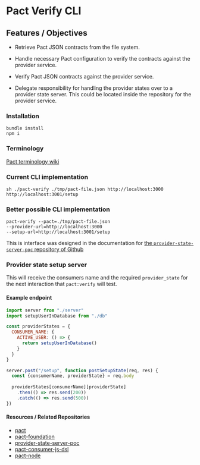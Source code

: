 # Pact Verify CLI

## Features / Objectives

- Retrieve Pact JSON contracts from the file system.

- Handle necessary Pact configuration to verify the contracts against the provider service.

- Verify Pact JSON contracts against the provider service.

- Delegate responsibility for handling the provider states over to a provider state server. This could be located inside the repository for the provider service.

### Installation
    bundle install
    npm i
    
### Terminology
[Pact terminology wiki](https://github.com/realestate-com-au/pact/wiki/Terminology)
    
### Current CLI implementation
    sh ./pact-verify ./tmp/pact-file.json http://localhost:3000 http://localhost:3001/setup

### Better possible CLI implementation
    pact-verify --pact=./tmp/pact-file.json
    --provider-url=http://localhost:3000
    --setup-url=http://localhost:3001/setup

This is interface was designed in the documentation for [the `provider-state-server-poc` repository of Github](https://github.com/bethesque/provider-state-server-poc)

### Provider state setup server
This will receive the consumers name and the required `provider_state` for the next interaction that `pact:verify` will test.

#### Example endpoint
```javascript
import server from "./server"
import setupUserInDatabase from "./db"

const providerStates = {
  CONSUMER_NAME: {
    ACTIVE_USER: () => {
      return setupUserInDatabase()
    }
  }
}

server.post("/setup", function postSetupState(req, res) {
  const {consumerName, providerState} = req.body
  
  providerStates[consumerName][providerState]
    .then(() => res.send(200))
    .catch(() => res.send(500))
})
```

#### Resources / Related Repositories
- [pact](https://github.com/realestate-com-au/pact)
- [pact-foundation](https://github.com/pact-foundation)
- [provider-state-server-poc](https://github.com/bethesque/provider-state-server-poc)
- [pact-consumer-js-dsl](https://github.com/DiUS/pact-consumer-js-dsl)
- [pact-node](https://github.com/pact-foundation/pact-node)
